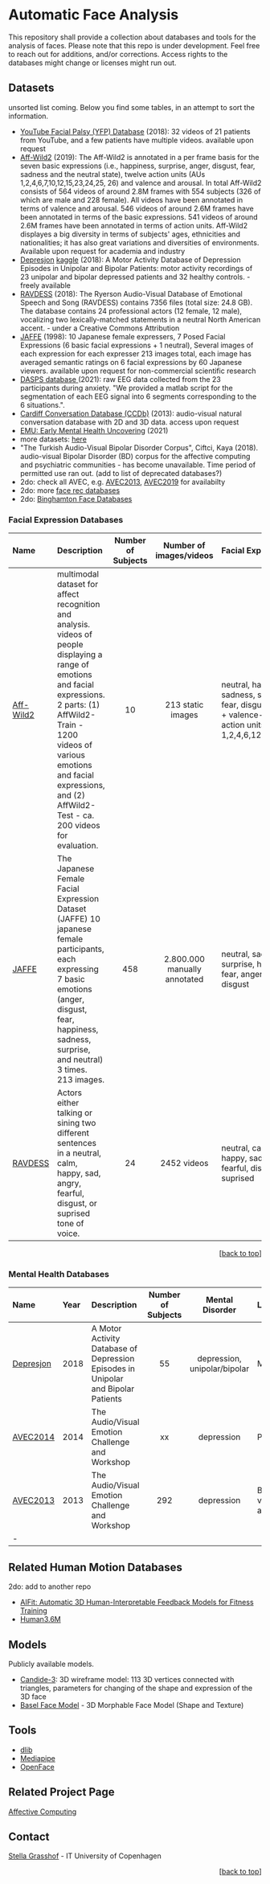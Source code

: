 # Automatic Face Analysis

This repository shall provide a collection about databases and tools for the analysis of faces. 
Please note that this repo is under development. Feel free to reach out for additions, and/or corrections. Access rights to the databases might change or licenses might run out. 


## Datasets
unsorted list coming. Below you find some tables, in an attempt to sort the information. 

- [YouTube Facial Palsy (YFP) Database](https://sites.google.com/view/yfp-database#h.p_DaUvW9mE7B_g) (2018): 32 videos of 21 patients from YouTube, and  a few patients have multiple videos. available upon request
- [Aff-Wild2](https://ibug.doc.ic.ac.uk/resources/aff-wild2/) (2019): The Aff-Wild2 is annotated in a per frame basis for the seven basic expressions (i.e., happiness, surprise, anger, disgust, fear, sadness and the neutral state), twelve action units (AUs 1,2,4,6,7,10,12,15,23,24,25, 26) and valence and arousal. In total Aff-Wild2 consists of 564 videos of around 2.8M frames with 554 subjects (326 of which are male and 228 female). All videos have been annotated in terms of valence and arousal. 546 videos of around 2.6M frames have been annotated in terms of the basic expressions. 541 videos of around 2.6M frames have been annotated in terms of action units. Aff-Wild2 displayes a big diversity in terms of subjects' ages, ethnicities and nationalities; it has also great variations and diversities of environments. Available upon request for academia and industry
- [Depresjon](https://datasets.simula.no/depresjon/) [kaggle](https://www.kaggle.com/datasets/arashnic/the-depression-dataset) (2018): A Motor Activity Database of Depression Episodes in Unipolar and Bipolar Patients:  motor activity recordings of 23 unipolar and bipolar depressed patients and 32 healthy controls. - freely available
- [RAVDESS](https://zenodo.org/record/1188976#.ZCPaFC8Robx) (2018): The Ryerson Audio-Visual Database of Emotional Speech and Song (RAVDESS) contains 7356 files (total size: 24.8 GB). The database contains 24 professional actors (12 female, 12 male), vocalizing two lexically-matched statements in a neutral North American accent. - under a Creative Commons Attribution 
- [JAFFE](https://zenodo.org/record/3451524) (1998): 10 Japanese female expressers, 7 Posed Facial Expressions (6 basic facial expressions + 1 neutral), Several images of each expression for each expresser 
213 images total, each image has averaged semantic ratings on 6 facial expressions by 60 Japanese viewers. available upon request for non-commercial scientific research 
- [DASPS database ](https://ieee-dataport.org/open-access/dasps-database) (2021): raw EEG data collected from the 23 participants during anxiety. "We provided a matlab script for the segmentation of each EEG signal into 6 segments corresponding to the 6 situations.".
- [Cardiff Conversation Database (CCDb)](https://ccdb.cs.cf.ac.uk/) (2013): audio-visual natural conversation database with 2D and 3D data. access upon request
- [EMU: Early Mental Health Uncovering](https://github.com/mltlachac/EMU) (2021)
- more datasets: [here](https://emutivo.wpi.edu/index.php/data/)
- "The Turkish Audio-Visual Bipolar Disorder Corpus", Ciftci, Kaya (2018). audio-visual Bipolar Disorder (BD) corpus for the affective computing and psychiatric communities - has become unavailable. Time period of permitted use ran out. (add to list of deprecated databases?)
- 2do: check all AVEC, e.g. [AVEC2013](https://github.com/chkche1/avec2013), [AVEC2019](https://sites.google.com/view/avec2019/home) for availabilty
- 2do: more [face rec databases](https://www.face-rec.org/databases/)
- 2do: [Binghamton Face Databases](https://www.cs.binghamton.edu/~lijun/Research/3DFE/3DFE_Analysis.html)

<!-- Files have not yet been uploaded: for "Facial Paralysis Dataset" https://ieee-dataport.org/documents/facial-paralysis-dataset#files-->



### Facial Expression Databases
<!-- Usage of the table
    Name: name of the dataset
    Year: year of publication
    Description: a short description of the dataset
    Tags: tags of the dataset e.g "audio" : :sound: , "video" : :movie_camera: , "image" : :camera:
    link: link to the dataset
    Licence: In what context is the dataset allowed to be used e.g "research only"

 -->

|Name|Description|Number of Subjects|Number of images/videos|Facial Expressions|Modalities|Licence|
|:-|:-|:-:|:-:|:-|:-|:-:|
| [Aff-Wild2](https://ibug.doc.ic.ac.uk/resources/aff-wild2/) | multimodal dataset for affect recognition and analysis. videos of people displaying a range of emotions and facial expressions. 2 parts: (1) AffWild2-Train - 1200 videos of various emotions and facial expressions, and (2) AffWild2-Test - ca. 200 videos for evaluation. |10|213 static images|neutral, happiness, sadness, surprise, fear, disgust, anger + valence-arousal + action units 1,2,4,6,12,15,20,25|:camera: :movie_camera: :sound: | non-commercial |
|[JAFFE](https://www.kasrl.org/jaffe.html)| The Japanese Female Facial Expression Dataset (JAFFE) 10 japanese female participants, each expressing 7 basic emotions (anger, disgust, fear, happiness, sadness, surprise, and neutral) 3 times. 213 images.|458|2.800.000 manually annotated|neutral, sadness, surprise, happiness, fear, anger, and disgust|:camera:|non-commercial|
|[RAVDESS](https://zenodo.org/record/1188976#.ZCPaFC8Robx)|Actors either talking or sining two different sentences in a neutral, calm, happy, sad, angry, fearful, disgust, or suprised tone of voice.|24|2452 videos|neutral, calm, happy, sad, angry, fearful, disgust, suprised|:movie_camera: :sound:|non-commercial|




<p align="right">[<a href="#readme-top">back to top</a>]</p>

### Mental Health Databases
<!-- table content
    Name: name of the dataset
    Year: year of publication
    Description: a short description of the dataset
    Tags: tags of the dataset e.g "audio" : :sound: , "video" : :movie_camera: , "image" : :camera:
    link: link to the dataset
    Licence: In what context is the dataset allowed to be used e.g "research only"

 -->

|Name|Year|Description|Number of Subjects|Mental Disorder|Labels|Modalities|Availability|
|:-|:-|:-|:-:|:-:|:-|:-|:-:|
|[Depresjon](https://datasets.simula.no/depresjon)|2018| A Motor Activity Database of Depression Episodes in Unipolar and Bipolar Patients| 55 |depression, unipolar/bipolar|MADRS|motor activity recordings|free to download|
|[AVEC2014]()|2014| The Audio/Visual Emotion Challenge and Workshop | xx | depression | PHQ | | upon request|
|[AVEC2013](https://github.com/chkche1/avec2013)|2013| The Audio/Visual Emotion Challenge and Workshop | 292 | depression |BDI, valence, arousal|audio features|free to download|
|-|

## Related Human Motion Databases
2do: add to another repo
- [AIFit: Automatic 3D Human-Interpretable Feedback Models for Fitness Training](https://fit3d.imar.ro/)
- [Human3.6M](http://vision.imar.ro/human3.6m/description.php) 

## Models
Publicly available models.
- [Candide-3](candide3.md): 3D wireframe model: 113 3D vertices connected with triangles, parameters for changing of the shape and expression of the 3D face
- [Basel Face Model](https://faces.dmi.unibas.ch/bfm/) - 3D Morphable Face Model (Shape and Texture)

## Tools
- [dlib](http://dlib.net/)
- [Mediapipe](https://developers.google.com/mediapipe/)
- [OpenFace](https://openface-api.readthedocs.io/en/latest/)

## Related Project Page
[Affective Computing](https://github.com/alexandrainst/AffectiveComputingKnowledgeExchange)

## Contact
[Stella Grasshof](https://pure.itu.dk/en/persons/stella-grasshof) - IT University of Copenhagen

<p align="right">[<a href="#readme-top">back to top</a>]</p>
